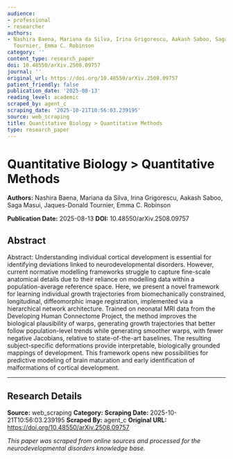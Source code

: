 ```yaml
---
audience:
- professional
- researcher
authors:
- Nashira Baena, Mariana da Silva, Irina Grigorescu, Aakash Saboo, Saga Masui, Jaques-Donald
  Tournier, Emma C. Robinson
category: ''
content_type: research_paper
doi: 10.48550/arXiv.2508.09757
journal: ''
original_url: https://doi.org/10.48550/arXiv.2508.09757
patient_friendly: false
publication_date: '2025-08-13'
reading_level: academic
scraped_by: agent_c
scraping_date: '2025-10-21T10:56:03.239195'
source: web_scraping
title: Quantitative Biology > Quantitative Methods
type: research_paper
---
```

# Quantitative Biology > Quantitative Methods

**Authors:** Nashira Baena, Mariana da Silva, Irina Grigorescu, Aakash Saboo, Saga Masui, Jaques-Donald Tournier, Emma C. Robinson

**Publication Date:** 2025-08-13
**DOI:** 10.48550/arXiv.2508.09757

## Abstract

Abstract:
Understanding individual cortical development is essential for identifying deviations linked to neurodevelopmental disorders. However, current normative modelling frameworks struggle to capture fine-scale anatomical details due to their reliance on modelling data within a population-average reference space. Here, we present a novel framework for learning individual growth trajectories from biomechanically constrained, longitudinal, diffeomorphic image registration, implemented via a hierarchical network architecture. Trained on neonatal MRI data from the Developing Human Connectome Project, the method improves the biological plausibility of warps, generating growth trajectories that better follow population-level trends while generating smoother warps, with fewer negative Jacobians, relative to state-of-the-art baselines. The resulting subject-specific deformations provide interpretable, biologically grounded mappings of development. This framework opens new possibilities for predictive modeling of brain maturation and early identification of malformations of cortical development.

---

## Research Details

**Source:** web_scraping
**Category:** 
**Scraping Date:** 2025-10-21T10:56:03.239195
**Scraped By:** agent_c
**Original URL:** https://doi.org/10.48550/arXiv.2508.09757

*This paper was scraped from online sources and processed for the neurodevelopmental disorders knowledge base.*